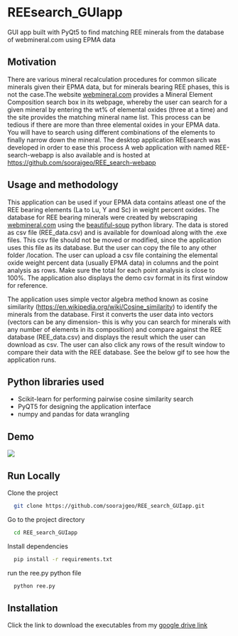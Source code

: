 
# REEsearch_GUIapp

GUI app built with PyQt5 to find matching REE minerals from the database of webmineral.com using EPMA data


## Motivation
There are various mineral recalculation procedures for common silicate minerals given their EPMA data, but for minerals bearing REE phases, this is not the case.The website [webmineral.com](https://webmineral.com/) provides a Mineral Element Composition search box in its webpage, whereby the user can search for a given mineral by entering the wt% of elemental oxides (three at a time) and the site provides the matching mineral name list. This process can be tedious if there are more than three elemental oxides in your EPMA data. You will have to search using different combinations of the elements to finally narrow down the mineral. The desktop application REEsearch was developed in order to ease this process A web application with named REE-search-webapp is also available and is hosted at https://github.com/soorajgeo/REE_search-webapp

## Usage and methodology
This application can be used if your EPMA data contains atleast one of the REE bearing elements (La to Lu, Y and Sc) in weight percent oxides. The database for REE bearing minerals were created by webscraping [webmineral.com](https://webmineral.com/) using the [beautiful-soup](https://beautiful-soup-4.readthedocs.io/en/latest/) python library.  The data is stored as csv file (REE_data.csv) and is available for download along with the .exe files. This csv file should not be moved or modified, since the application uses this file as its database. But the user can copy the file to any other folder /location.
The user can upload a csv file containing the elemental oxide weight percent data (usually EPMA data) in columns and the point analysis as rows. Make sure the total for each point analysis is close to 100%. The application also displays the demo csv format in its first window for reference. 

The application uses simple vector algebra method known as cosine similarity (https://en.wikipedia.org/wiki/Cosine_similarity) to identify the minerals from the database. First it converts the user data into vectors (vectors can be any dimension- this is why you can search for minerals with any number of elements in its composition) and compare against the REE database (REE_data.csv) and displays the result which the user can download as csv. The user can also click any rows of the result window to compare their data with the REE database. See the below gif to see how the application runs.

## Python libraries used

- Scikit-learn for performing pairwise cosine similarity search
- PyQT5 for designing the application interface
- numpy and pandas for data wrangling


## Demo
![](https://github.com/soorajgeo/REE_search_GUIapp/assets/51475605/252dc08a-df73-43d2-b75e-48700b513a28)




## Run Locally

Clone the project

```bash
  git clone https://github.com/soorajgeo/REE_search_GUIapp.git
```

Go to the project directory

```bash
  cd REE_search_GUIapp
```

Install dependencies

```bash
  pip install -r requirements.txt
```

run the ree.py python file

```bash
  python ree.py
```


## Installation

Click the link to download the executables from my 
[google drive link](https://drive.google.com/drive/folders/1QIPYpVjohNKigkuuaSK9CFTLAX67scfi?usp=drive_link)
    

